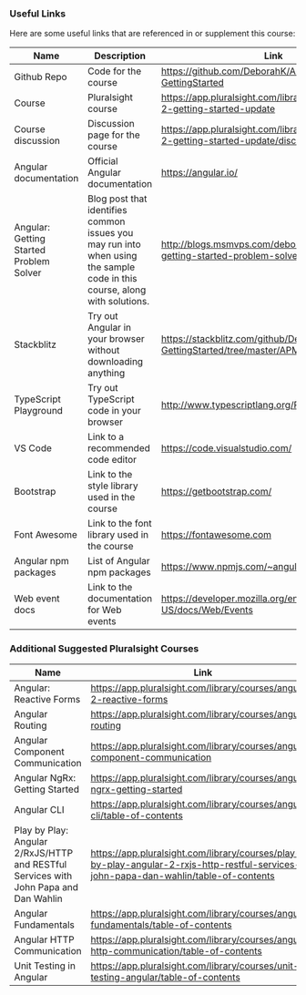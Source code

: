 ### Useful Links

Here are some useful links that are referenced in or supplement this course:

| Name | Description | Link |
| ---- | ----------- | ---- |
| Github Repo | Code for the course | https://github.com/DeborahK/Angular-GettingStarted
| Course | Pluralsight course | https://app.pluralsight.com/library/courses/angular-2-getting-started-update
| Course discussion | Discussion page for the course | https://app.pluralsight.com/library/courses/angular-2-getting-started-update/discussion
| Angular documentation | Official Angular documentation | https://angular.io/
| Angular: Getting Started Problem Solver | Blog post that identifies common issues you may run into when using the sample code in this course, along with solutions. | http://blogs.msmvps.com/deborahk/angular-2-getting-started-problem-solver/
| Stackblitz | Try out Angular in your browser without downloading anything | https://stackblitz.com/github/DeborahK/Angular-GettingStarted/tree/master/APM-Start
| TypeScript Playground | Try out TypeScript code in your browser | http://www.typescriptlang.org/Playground/
| VS Code | Link to a recommended code editor | https://code.visualstudio.com/
| Bootstrap | Link to the style library used in the course | https://getbootstrap.com/
| Font Awesome | Link to the font library used in the course | https://fontawesome.com
| Angular npm packages | List of Angular npm packages | https://www.npmjs.com/~angular
| Web event docs | Link to the documentation for Web events | https://developer.mozilla.org/en-US/docs/Web/Events

### Additional Suggested Pluralsight Courses

| Name |  Link |
| ---- | ----- |
| Angular: Reactive Forms | https://app.pluralsight.com/library/courses/angular-2-reactive-forms
| Angular Routing | https://app.pluralsight.com/library/courses/angular-routing
| Angular Component Communication | https://app.pluralsight.com/library/courses/angular-component-communication
| Angular NgRx: Getting Started | https://app.pluralsight.com/library/courses/angular-ngrx-getting-started
| Angular CLI | https://app.pluralsight.com/library/courses/angular-cli/table-of-contents
| Play by Play: Angular 2/RxJS/HTTP and RESTful Services with John Papa and Dan Wahlin | https://app.pluralsight.com/library/courses/play-by-play-angular-2-rxjs-http-restful-services-john-papa-dan-wahlin/table-of-contents
| Angular Fundamentals | https://app.pluralsight.com/library/courses/angular-fundamentals/table-of-contents
| Angular HTTP Communication | https://app.pluralsight.com/library/courses/angular-http-communication/table-of-contents
| Unit Testing in Angular | https://app.pluralsight.com/library/courses/unit-testing-angular/table-of-contents
